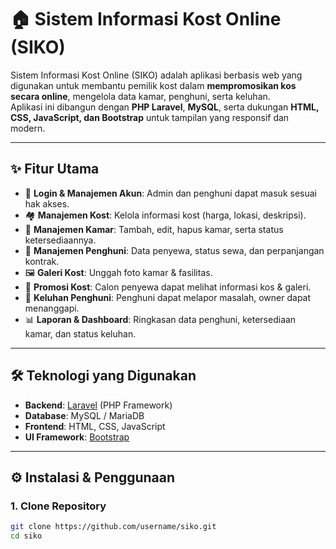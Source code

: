 # 🏠 Sistem Informasi Kost Online (SIKO)

Sistem Informasi Kost Online (SIKO) adalah aplikasi berbasis web yang digunakan untuk membantu pemilik kost dalam **mempromosikan kos secara online**, mengelola data kamar, penghuni, serta keluhan.  
Aplikasi ini dibangun dengan **PHP Laravel**, **MySQL**, serta dukungan **HTML, CSS, JavaScript, dan Bootstrap** untuk tampilan yang responsif dan modern.

---

## ✨ Fitur Utama
- 🔑 **Login & Manajemen Akun**: Admin dan penghuni dapat masuk sesuai hak akses.
- 🏘️ **Manajemen Kost**: Kelola informasi kost (harga, lokasi, deskripsi).
- 🚪 **Manajemen Kamar**: Tambah, edit, hapus kamar, serta status ketersediaannya.
- 👤 **Manajemen Penghuni**: Data penyewa, status sewa, dan perpanjangan kontrak.
- 🖼️ **Galeri Kost**: Unggah foto kamar & fasilitas.
- 📢 **Promosi Kost**: Calon penyewa dapat melihat informasi kos & galeri.
- 📌 **Keluhan Penghuni**: Penghuni dapat melapor masalah, owner dapat menanggapi.
- 📊 **Laporan & Dashboard**: Ringkasan data penghuni, ketersediaan kamar, dan status keluhan.

---

## 🛠️ Teknologi yang Digunakan
- **Backend**: [Laravel](https://laravel.com/) (PHP Framework)
- **Database**: MySQL / MariaDB
- **Frontend**: HTML, CSS, JavaScript
- **UI Framework**: [Bootstrap](https://getbootstrap.com/)

---

## ⚙️ Instalasi & Penggunaan

### 1. Clone Repository
```bash
git clone https://github.com/username/siko.git
cd siko
